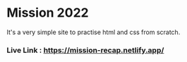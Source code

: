 # Mission 2022
It's a very simple site to practise html and css from scratch.


### Live Link : https://mission-recap.netlify.app/ 